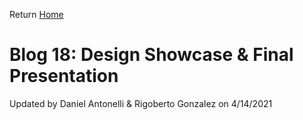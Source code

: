 Return [Home](index.md)

# Blog 18: Design Showcase & Final Presentation



Updated by Daniel Antonelli & Rigoberto Gonzalez on 4/14/2021
